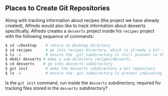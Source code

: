 
## Places to Create Git Repositories

Along with tracking information about recipes (the project we have already created),
Alfredo would also like to track information about desserts specifically.
Alfredo creates a `desserts` project inside his `recipes`
project with the following sequence of commands:

```bash
$ cd ~/Desktop    # return to Desktop directory
$ cd recipes      # go into recipes directory, which is already a Git repository
$ ls -a           # ensure the .git subdirectory is still present in the recipes directory
$ mkdir desserts # make a sub-directory recipes/desserts
$ cd desserts    # go into desserts subdirectory
$ git init        # make the desserts subdirectory a Git repository
$ ls -a           # ensure the .git subdirectory is present indicating we have created a new Git repository
```

Is the `git init` command, run inside the `desserts` subdirectory, required for
tracking files stored in the `desserts` subdirectory?

